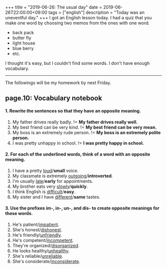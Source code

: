 +++
title =  "2019-06-26: The usual day"
date = 2019-06-26T22:00:00+09:00
tags = ["english"]
description = "Today was an uneventful day."
+++
I got an English lesson today.
I had a quiz that you make one word by choosing two memos from the ones with one word.

* back pack
* butter fly
* light house
* blue berry
* etc.

I thought it's easy, but I couldn't find some words.
I don't have enough vocabulary.

- - -
The followings will be my homework by next Friday.

## page.10: Vocabulary notebook

#### 1. Rewrite the sentences so that they have an opposite meaning.

1. My father drives really badly.
!= **My father drives really well.**
2. My best friend can be very kind.
!= **My best friend can be very mean.**
3. My boss is an extremely rude person.
!= **My boss is an extremely polite person.**
4. I was pretty unhappy in school.
!= **I was pretty happy in school.**

#### 2. For each of the underlined words, think of a word with an opposite meaning.

1. I have a pretty <u>loud</u>/**small** voice.
2. My classmate is extremely <u>outgoing</u>/**introverted**.
3. I'm usually <u>late</u>/**early** for appointments.
4. My brother eats very <u>slowly</u>/**quickly**.
5. I think English is <u>difficult</u>/**easy**.
6. My sister and I have <u>different</u>/**same** tastes.

#### 3. Use the prefixes im-, in-, un-, and dis- to create opposite meanings for these words.

1. He's patient/<u>impatient</u>.
2. She's honest/<u>dishonest</u>.
3. He's friendly/<u>unfriendly</u>.
4. He's competent/<u>incompetent</u>.
5. They're organized/<u>disorganized</u>.
6. He looks healthy/<u>unhealthy</u>.
7. She's reliable/<u>unreliable</u>.
8. She's considerate/<u>inconsiderate</u>.

